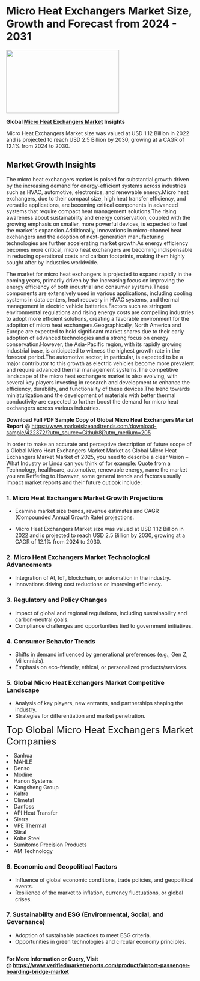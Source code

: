 <H1>Micro Heat Exchangers Market Size, Growth and Forecast from 2024 - 2031</H1><img class="aligncenter size-medium wp-image-584254" src="https://thirdeyenews.in/wp-content/uploads/2024/09/Global-Market-Research-300x168.jpeg" alt="" width="300" height="168" /><p><strong>Global&nbsp;<a href="https://www.marketsizeandtrends.com/download-sample/422372/?utm_source=Github8j?utm_medium=205">Micro Heat Exchangers Market</a> Insights</strong></p><p>Micro Heat Exchangers Market size was valued at USD 1.12 Billion in 2022 and is projected to reach USD 2.5 Billion by 2030, growing at a CAGR of 12.1% from 2024 to 2030.</p><p><h2>Market Growth Insights</h2> <p>The micro heat exchangers market is poised for substantial growth driven by the increasing demand for energy-efficient systems across industries such as HVAC, automotive, electronics, and renewable energy.Micro heat exchangers, due to their compact size, high heat transfer efficiency, and versatile applications, are becoming critical components in advanced systems that require compact heat management solutions.The rising awareness about sustainability and energy conservation, coupled with the growing emphasis on smaller, more powerful devices, is expected to fuel the market's expansion.Additionally, innovations in micro-channel heat exchangers and the adoption of next-generation manufacturing technologies are further accelerating market growth.As energy efficiency becomes more critical, micro heat exchangers are becoming indispensable in reducing operational costs and carbon footprints, making them highly sought after by industries worldwide.</p> <p>The market for micro heat exchangers is projected to expand rapidly in the coming years, primarily driven by the increasing focus on improving the energy efficiency of both industrial and consumer systems.These components are extensively used in various applications, including cooling systems in data centers, heat recovery in HVAC systems, and thermal management in electric vehicle batteries.Factors such as stringent environmental regulations and rising energy costs are compelling industries to adopt more efficient solutions, creating a favorable environment for the adoption of micro heat exchangers.Geographically, North America and Europe are expected to hold significant market shares due to their early adoption of advanced technologies and a strong focus on energy conservation.However, the Asia-Pacific region, with its rapidly growing industrial base, is anticipated to witness the highest growth rate in the forecast period.The automotive sector, in particular, is expected to be a major contributor to this growth as electric vehicles become more prevalent and require advanced thermal management systems.The competitive landscape of the micro heat exchangers market is also evolving, with several key players investing in research and development to enhance the efficiency, durability, and functionality of these devices.The trend towards miniaturization and the development of materials with better thermal conductivity are expected to further boost the demand for micro heat exchangers across various industries.</p> <p><span class=""><strong>Download Full PDF Sample Copy of Global Micro Heat Exchangers Market Report</strong> @ <a href="https://www.marketsizeandtrends.com/download-sample/422372/?utm_source=Github8j?utm_medium=205" target="_blank">https://www.marketsizeandtrends.com/download-sample/422372/?utm_source=Github8j?utm_medium=205</a></span></p><p>In order to make an accurate and perceptive description of future scope of a Global&nbsp;Micro Heat Exchangers Market Market as Global&nbsp;Micro Heat Exchangers Market Market of 2025, you need to describe a clear Vision &ndash; What Industry or Linda can you think of for example: Quote from a Technology, healthcare, automotive, renewable energy, name the market you are Reffering to.However, some general trends and factors usually impact market reports and their future outlook include:</p><h3>1.&nbsp;<strong>Micro Heat Exchangers Market Growth Projections</strong></h3><ul><li>Examine market size trends, revenue estimates and CAGR (Compounded Annual Growth Rate) projections.</li><li><p>Micro Heat Exchangers Market size was valued at USD 1.12 Billion in 2022 and is projected to reach USD 2.5 Billion by 2030, growing at a CAGR of 12.1% from 2024 to 2030.</p></li></ul><h3>2.&nbsp;<strong>Micro Heat Exchangers Market Technological Advancements</strong></h3><ul><li>Integration of AI, IoT, blockchain, or automation in the industry.</li><li>Innovations driving cost reductions or improving efficiency.</li></ul><h3>3.&nbsp;<strong>Regulatory and Policy Changes</strong></h3><ul><li>Impact of global and regional regulations, including sustainability and carbon-neutral goals.</li><li>Compliance challenges and opportunities tied to government initiatives.</li></ul><h3>4.&nbsp;<strong>Consumer Behavior Trends</strong></h3><ul><li>Shifts in demand influenced by generational preferences (e.g., Gen Z, Millennials).</li><li>Emphasis on eco-friendly, ethical, or personalized products/services.</li></ul><h3>5.&nbsp;<strong>Global Micro Heat Exchangers Market Competitive Landscape</strong></h3><ul><li>Analysis of key players, new entrants, and partnerships shaping the industry.</li><li>Strategies for differentiation and market penetration.</li></ul><p data-pm-slice="1 1 []"><span style="color: inherit; font-family: inherit; font-size: 25px;">Top Global Micro Heat Exchangers Market Companies</span></p><div class="" data-test-id=""><p><li>Sanhua</li><li> MAHLE</li><li> Denso</li><li> Modine</li><li> Hanon Systems</li><li> Kangsheng Group</li><li> Kaltra</li><li> Climetal</li><li> Danfoss</li><li> API Heat Transfer</li><li> Sierra</li><li> VPE Thermal</li><li> Stiral</li><li> Kobe Steel</li><li> Sumitomo Precision Products</li><li> AM Technology</li></p></div><h3>6.&nbsp;<strong>Economic and Geopolitical Factors</strong></h3><ul><li>Influence of global economic conditions, trade policies, and geopolitical events.</li><li>Resilience of the market to inflation, currency fluctuations, or global crises.</li></ul><h3>7.&nbsp;<strong>Sustainability and ESG (Environmental, Social, and Governance)</strong></h3><ul><li>Adoption of sustainable practices to meet ESG criteria.</li><li>Opportunities in green technologies and circular economy principles.</li></ul><h2><strong style="font-size: 14px;">For More Information or Query, Visit @&nbsp;</strong><a style="background-color: #ffffff; font-size: 14px;" href="https://www.marketsizeandtrends.com/report/micro-heat-exchangers-market/" target="_blank">https://www.verifiedmarketreports.com/product/airport-passenger-boarding-bridge-market</a></h2>
